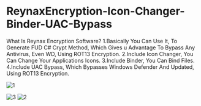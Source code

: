 
# ReynaxEncryption-Icon-Changer-Binder-UAC-Bypass

What Is Reynax Encryption Software?
1.Basically You Can Use It, To Generate FUD C# Crypt Method, Which Gives u Advantage To Bypass Any Antivirus, Even WD, Using ROT13 Encryption.
2.Include Icon Changer, You Can Change Your Applications Icons.
3.Include Binder, You Can Bind Files.
4.Include UAC Bypass, Which Bypasses Windows Defender And Updated, Using ROT13 Encryption.



![1](https://user-images.githubusercontent.com/92997567/139600133-d83d574f-5427-4b26-ad2a-c7e1a1aabd0a.png)

![3](https://user-images.githubusercontent.com/92997567/139600257-23b48c8a-652e-4f4c-bb17-dae5bd8f07b2.png)
![2](https://user-images.githubusercontent.com/92997567/139600260-7c1cf805-c657-4148-bb22-826723fe8a54.png)
